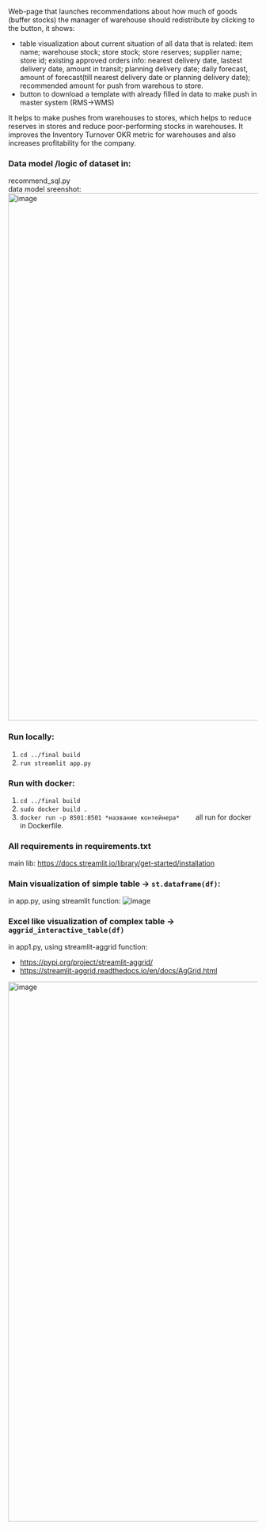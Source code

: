
Web-page that launches recommendations about how much of goods (buffer stocks) the manager of warehouse should redistribute by clicking to the button, it shows:
  - table visualization about current situation of all data that is related: item name;  warehouse stock; store stock; store reserves; supplier name; store id; existing approved orders info: nearest delivery date, lastest delivery date, amount in transit; planning delivery date; daily forecast, amount of forecast(till nearest delivery date or planning delivery date); recommended amount for push from warehous to store. 
  - button to download a template with already filled in data to make push in master system (RMS->WMS)

It helps to make pushes from warehouses to stores, which helps to reduce reserves in stores and reduce poor-performing stocks in warehouses. It improves the Inventory Turnover OKR metric for warehouses and also increases profitability for the company.


### Data model /logic of dataset in:
 recommend_sql.py  
data model sreenshot:
<img width="1065" alt="image" src="https://user-images.githubusercontent.com/83408191/199677206-2d8a3536-2547-4c14-bfa4-1dec49d35930.png">

### Run locally:
  1. ``` cd ../final build   ```
  2. ``` run streamlit app.py  ```
### Run with docker:
  1. ``` cd ../final build   ```
  2. ``` sudo docker build . ```
  3. ``` docker run -p 8501:8501 *название контейнера*     ```
  all run for docker in Dockerfile.

### All requirements in requirements.txt
main lib: https://docs.streamlit.io/library/get-started/installation


### Main visualization of simple table ->  ```st.dataframe(df)```:  
in app.py, using streamlit function:
![image](https://user-images.githubusercontent.com/83408191/199668571-8beb40f1-7963-4e18-92a4-9e2a77cb0deb.png)

### Excel like visualization of complex table ->  ```aggrid_interactive_table(df)``` 
in app1.py, using streamlit-aggrid function:
  - https://pypi.org/project/streamlit-aggrid/
  - https://streamlit-aggrid.readthedocs.io/en/docs/AgGrid.html 
<img width="1091" alt="image" src="https://user-images.githubusercontent.com/83408191/199673091-40730e88-86e8-476d-b5e6-95d5f0838557.png">

 
